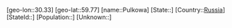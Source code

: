 ﻿---
location: [59.77,30.33]
type: City
tags:
- geo/City


SpocWebEntityId: 33548
isDeleted: false
confidential: public

---
[geo-lon::30.33]
[geo-lat::59.77]
[name::Pulkowa]
[State::]
[Country::[Russia](geo/Continent/Europe/Russia.md)]
[StateId::]
[Population::]
[Unknown::]

